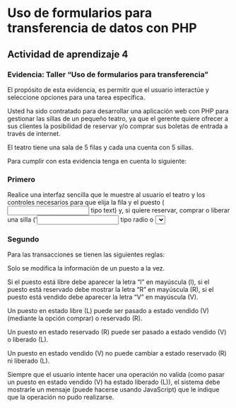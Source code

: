 # Uso de formularios para transferencia de datos con PHP
 
## Actividad de aprendizaje 4
### Evidencia: Taller “Uso de formularios para transferencia”

El propósito de esta evidencia, es permitir que el usuario interactúe y seleccione opciones para una tarea específica.

Usted ha sido contratado para desarrollar una aplicación web con PHP para gestionar las sillas de un pequeño teatro, ya que el gerente quiere ofrecer a sus clientes la posibilidad de reservar y/o comprar sus boletas de entrada a través de internet.

El teatro tiene una sala de 5 filas y cada una cuenta con 5 sillas.

Para cumplir con esta evidencia tenga en cuenta lo siguiente:

 ### Primero
Realice una interfaz sencilla que le muestre al usuario el teatro y los controles necesarios para que elija la fila y el puesto (<input> tipo text) y, si quiere reservar, comprar o liberar una silla ('<input> tipo radio o <select>').

### Segundo
Para las transacciones se tienen las siguientes reglas:
 
Solo se modifica la información de un puesto a la vez.

Si el puesto está libre debe aparecer la letra “l” en mayúscula (l), si el puesto está reservado debe mostrar la letra “R” en mayúscula (R), si el puesto está vendido debe aparecer la letra “V” en mayúscula (V).

Un puesto en estado libre (L) puede ser pasado a estado vendido (V) (mediante la opción comprar) o reservado (R).

Un puesto en estado reservado (R) puede ser pasado a estado vendido (V) o liberado (L).

Un puesto en estado vendido (V) no puede cambiar a estado reservado (R) ni liberado (L).

Siempre que el usuario intente hacer una operación no valida (como pasar un puesto en estado vendido (V) ha estado liberado (L)), el sistema debe mostrarle un mensaje (puede hacerse usando JavaScript) que le indique que la operación no pudo realizarse.
